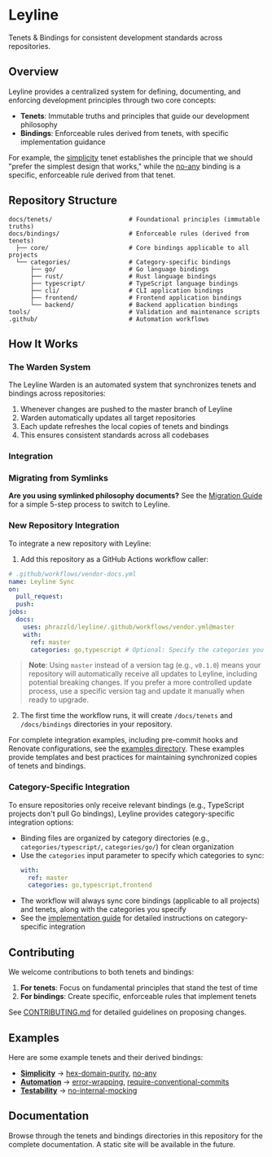 # Leyline

Tenets & Bindings for consistent development standards across repositories.

## Overview

Leyline provides a centralized system for defining, documenting, and enforcing
development principles through two core concepts:

- **Tenets**: Immutable truths and principles that guide our development philosophy
- **Bindings**: Enforceable rules derived from tenets, with specific implementation
  guidance

For example, the [simplicity](./docs/tenets/simplicity.md) tenet establishes the
principle that we should "prefer the simplest design that works," while the
[no-any](./docs/bindings/categories/typescript/no-any.md) binding is a specific, enforceable rule
derived from that tenet.

## Repository Structure

```
docs/tenets/                     # Foundational principles (immutable truths)
docs/bindings/                   # Enforceable rules (derived from tenets)
  ├── core/                      # Core bindings applicable to all projects
  └── categories/                # Category-specific bindings
      ├── go/                    # Go language bindings
      ├── rust/                  # Rust language bindings
      ├── typescript/            # TypeScript language bindings
      ├── cli/                   # CLI application bindings
      ├── frontend/              # Frontend application bindings
      └── backend/               # Backend application bindings
tools/                           # Validation and maintenance scripts
.github/                         # Automation workflows
```

## How It Works

### The Warden System

The Leyline Warden is an automated system that synchronizes tenets and bindings across
repositories:

1. Whenever changes are pushed to the master branch of Leyline
1. Warden automatically updates all target repositories
1. Each update refreshes the local copies of tenets and bindings
1. This ensures consistent standards across all codebases

### Integration

### Migrating from Symlinks

**Are you using symlinked philosophy documents?** See the
[Migration Guide](./docs/migration-guide.md) for a simple 5-step process to switch to
Leyline.

### New Repository Integration

To integrate a new repository with Leyline:

1. Add this repository as a GitHub Actions workflow caller:

```yaml
# .github/workflows/vendor-docs.yml
name: Leyline Sync
on:
  pull_request:
  push:
jobs:
  docs:
    uses: phrazzld/leyline/.github/workflows/vendor.yml@master
    with:
      ref: master
      categories: go,typescript # Optional: Specify the categories you want to sync
```

> **Note**: Using `master` instead of a version tag (e.g., `v0.1.0`) means your repository will automatically receive all updates to Leyline, including potential breaking changes. If you prefer a more controlled update process, use a specific version tag and update it manually when ready to upgrade.

2. The first time the workflow runs, it will create `/docs/tenets` and `/docs/bindings`
   directories in your repository.

For complete integration examples, including pre-commit hooks and Renovate
configurations, see the [examples directory](./examples/). These examples provide
templates and best practices for maintaining synchronized copies of tenets and bindings.

### Category-Specific Integration

To ensure repositories only receive relevant bindings (e.g., TypeScript projects don't
pull Go bindings), Leyline provides category-specific integration options:

- Binding files are organized by category directories (e.g., `categories/typescript/`, `categories/go/`) for clean organization
- Use the `categories` input parameter to specify which categories to sync:
  ```yaml
  with:
    ref: master
    categories: go,typescript,frontend
  ```
- The workflow will always sync core bindings (applicable to all projects) and tenets, along with the categories you specify
- See the [implementation guide](./docs/implementation-guide.md) for detailed
  instructions on category-specific integration

## Contributing

We welcome contributions to both tenets and bindings:

1. **For tenets**: Focus on fundamental principles that stand the test of time
1. **For bindings**: Create specific, enforceable rules that implement tenets

See [CONTRIBUTING.md](./docs/CONTRIBUTING.md) for detailed guidelines on proposing
changes.

## Examples

Here are some example tenets and their derived bindings:

- **[Simplicity](./docs/tenets/simplicity.md)** →
  [hex-domain-purity](./docs/bindings/core/hex-domain-purity.md),
  [no-any](./docs/bindings/categories/typescript/no-any.md)
- **[Automation](./docs/tenets/automation.md)** →
  [error-wrapping](./docs/bindings/categories/go/error-wrapping.md),
  [require-conventional-commits](./docs/bindings/core/require-conventional-commits.md)
- **[Testability](./docs/tenets/testability.md)** →
  [no-internal-mocking](./docs/bindings/core/no-internal-mocking.md)

## Documentation

Browse through the tenets and bindings directories in this repository for the complete
documentation. A static site will be available in the future.
